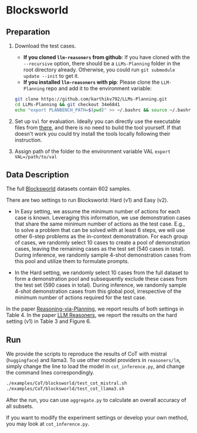 # Blocksworld

## Preparation

1. Download the test cases.
   - **If you cloned `llm-reasoners` from github**: If you have cloned with the `--recursive` option, there should be a `LLMs-Planning` folder in the root directory already. Otherwise, you could run `git submodule update --init` to get it.
   - **If you installed `llm-reasoners` with pip**: Please clone the `LLM-Planning` repo and add it to the environment variable:
   ```bash
   git clone https://github.com/karthikv792/LLMs-Planning.git
   cd LLMs-Planning && git checkout 34e6841
   echo "export PLANBENCH_PATH=$(pwd)" >> ~/.bashrc && source ~/.bashrc
   ```

2. Set up `Val` for evaluation. Ideally you can directly use the executable files from [there](https://github.com/karthikv792/LLMs-Planning/tree/34e6841f81ca7708f2f8b8241504bfe8a908e40b/planner_tools/VAL), and there is no need to build the tool yourself. If that doesn't work you could try install the tools locally following their instruction.

3. Assign path of the folder to the environment variable VAL `export VAL=/path/to/val`

## Data Description

The full [Blocksworld](https://arxiv.org/abs/2305.15771) datasets contain 602 samples.

There are two settings to run Blocksworld: Hard (v1) and Easy (v2).

- In Easy setting, we assume the minimum number of actions for each case is known. Leveraging this information, we use demonstration cases that share the same minimum number of actions as the test case. E.g., to solve a problem that can be solved with at least 6 steps, we will use other 6-step problems as the in-context demonstration. For each group of cases, we randomly select 10 cases to create a pool of demonstration cases, leaving the remaining cases as the test set (540 cases in total). During inference, we randomly sample 4-shot demonstration cases from this pool and utilize them to formulate prompts. 

- In the Hard setting, we randomly select 10 cases from the full dataset to form a demonstration pool and subsequently exclude these cases from the test set (590 cases in total). During inference, we randomly sample 4-shot demonstration cases from this global pool, irrespective of the minimum number of actions required for the test case.

In the paper [Reasoning-via-Planning](https://arxiv.org/pdf/2305.14992), we report results of both settings in Table 4. In the paper [LLM Reasoners](https://arxiv.org/abs/2404.05221), we report the results on the hard setting (v1) in Table 3 and Figure 6.

## Run

We provide the scripts to reproduce the results of CoT with mistral (`huggingface`) and llama3. To use other model providers in `reasoners/lm`, simply change the line to load the model in `cot_inference.py`, and change the command lines correspondingly.

```bash
./examples/CoT/blocksworld/test_cot_mistral.sh
./examples/CoT/blocksworld/test_cot_llama3.sh
```

After the run, you can use `aggregate.py` to calculate an overall accuracy of all subsets.

If you want to modify the experiment settings or develop your own method, you may look at `cot_inference.py`.